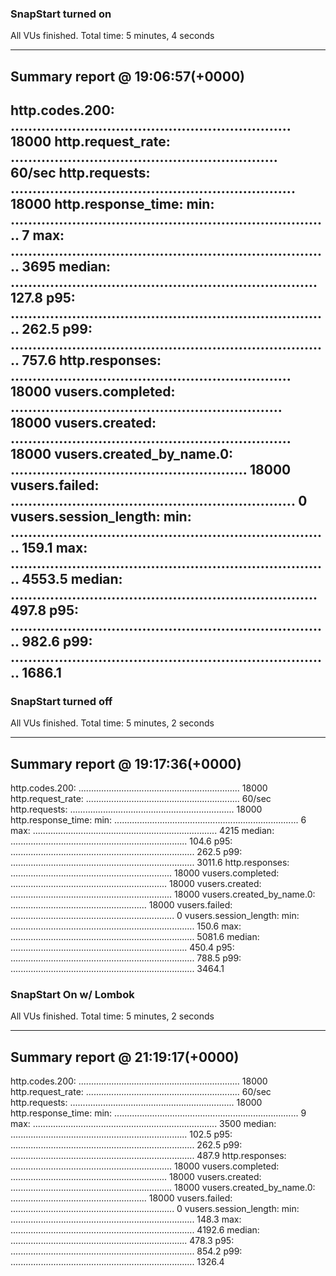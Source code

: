 ### SnapStart turned on 

All VUs finished. Total time: 5 minutes, 4 seconds

--------------------------------
Summary report @ 19:06:57(+0000)
--------------------------------

http.codes.200: ................................................................ 18000
http.request_rate: ............................................................. 60/sec
http.requests: ................................................................. 18000
http.response_time:
  min: ......................................................................... 7
  max: ......................................................................... 3695
  median: ...................................................................... 127.8
  p95: ......................................................................... 262.5
  p99: ......................................................................... 757.6
http.responses: ................................................................ 18000
vusers.completed: .............................................................. 18000
vusers.created: ................................................................ 18000
vusers.created_by_name.0: ...................................................... 18000
vusers.failed: ................................................................. 0
vusers.session_length:
  min: ......................................................................... 159.1
  max: ......................................................................... 4553.5
  median: ...................................................................... 497.8
  p95: ......................................................................... 982.6
  p99: ......................................................................... 1686.1
  ---

### SnapStart turned off

All VUs finished. Total time: 5 minutes, 2 seconds

--------------------------------
Summary report @ 19:17:36(+0000)
--------------------------------

http.codes.200: ................................................................ 18000
http.request_rate: ............................................................. 60/sec
http.requests: ................................................................. 18000
http.response_time:
  min: ......................................................................... 6
  max: ......................................................................... 4215
  median: ...................................................................... 104.6
  p95: ......................................................................... 262.5
  p99: ......................................................................... 3011.6
http.responses: ................................................................ 18000
vusers.completed: .............................................................. 18000
vusers.created: ................................................................ 18000
vusers.created_by_name.0: ...................................................... 18000
vusers.failed: ................................................................. 0
vusers.session_length:
  min: ......................................................................... 150.6
  max: ......................................................................... 5081.6
  median: ...................................................................... 450.4
  p95: ......................................................................... 788.5
  p99: ......................................................................... 3464.1


### SnapStart On w/ Lombok


All VUs finished. Total time: 5 minutes, 2 seconds

--------------------------------
Summary report @ 21:19:17(+0000)
--------------------------------

http.codes.200: ................................................................ 18000
http.request_rate: ............................................................. 60/sec
http.requests: ................................................................. 18000
http.response_time:
  min: ......................................................................... 9
  max: ......................................................................... 3500
  median: ...................................................................... 102.5
  p95: ......................................................................... 262.5
  p99: ......................................................................... 487.9
http.responses: ................................................................ 18000
vusers.completed: .............................................................. 18000
vusers.created: ................................................................ 18000
vusers.created_by_name.0: ...................................................... 18000
vusers.failed: ................................................................. 0
vusers.session_length:
  min: ......................................................................... 148.3
  max: ......................................................................... 4192.6
  median: ...................................................................... 478.3
  p95: ......................................................................... 854.2
  p99: ......................................................................... 1326.4